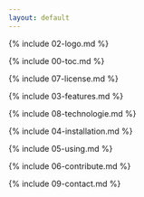```yaml
---
layout: default
---
```

{% include 02-logo.md %}

{% include 00-toc.md %}

{% include 07-license.md %}

{% include 03-features.md %}

{% include 08-technologie.md %}

{% include 04-installation.md %}

{% include 05-using.md %}

{% include 06-contribute.md %}

{% include 09-contact.md %}
